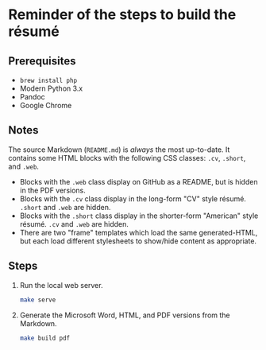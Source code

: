 # Reminder of the steps to build the résumé

## Prerequisites

* `brew install php`
* Modern Python 3.x
* Pandoc
* Google Chrome

## Notes

The source Markdown (`README.md`) is _always_ the most up-to-date. It contains some HTML blocks with the following CSS classes: `.cv`, `.short`, and `.web`.

* Blocks with the `.web` class display on GitHub as a README, but is hidden in the PDF versions.
* Blocks with the `.cv` class display in the long-form "CV" style résumé. `.short` and `.web` are hidden.
* Blocks with the `.short` class display in the shorter-form "American" style résumé. `.cv` and `.web` are hidden.
* There are two "frame" templates which load the same generated-HTML, but each load different stylesheets to show/hide content as appropriate.

## Steps

1. Run the local web server.

    ```bash
    make serve
    ```

1. Generate the Microsoft Word, HTML, and PDF versions from the Markdown.

    ```bash
    make build pdf
    ```
